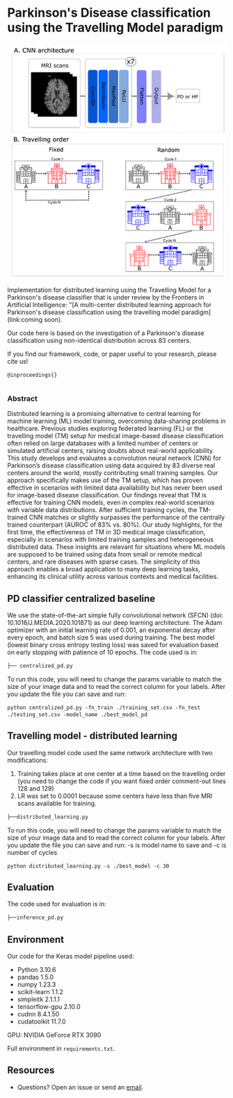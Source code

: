 # Parkinson's Disease classification using the Travelling Model paradigm
<div align="center">

</div>

<p align="center">
<img src="fig1_version4.png?raw=true">
</p>


Implementation for distributed learning using the Travelling Model for a Parkinson's disease classifier that is under review by the Frontiers in Artificial Intelligence: "[A multi-center distributed learning approach for Parkinson's disease classification using the travelling model paradigm] (link:coming soon).

Our code here is based on the investigation of a Parkinson's disease classification using non-identical distribution across 83 centers.

If you find our framework, code, or paper useful to your research, please cite us!
```
@inproceedings{}
```
```
```

### Abstract 
Distributed learning is a promising alternative to central learning for machine learning (ML) model training, overcoming data-sharing problems in healthcare. Previous studies exploring federated learning (FL) or the travelling model (TM) setup for medical image-based disease classification often relied on large databases with a limited number of centers or simulated artificial centers, raising doubts about real-world applicability. This study develops and evaluates a convolution neural network (CNN) for Parkinson’s disease classification using data acquired by 83 diverse real centers around the world, mostly contributing small training samples. Our approach specifically makes use of the TM setup, which has proven effective in scenarios with limited data availability but has never been used for image-based disease classification. Our findings reveal that TM is effective for training CNN models, even in complex real-world scenarios with variable data distributions. After sufficient training cycles, the TM-trained CNN matches or slightly surpasses the performance of the centrally trained counterpart (AUROC of 83\% vs. 80\%). Our study highlights, for the first time, the effectiveness of TM in 3D medical image classification, especially in scenarios with limited training samples and heterogeneous distributed data. These insights are relevant for situations where ML models are supposed to be trained using data from small or remote medical centers, and rare diseases with sparse cases. The simplicity of this approach enables a broad application to many deep learning tasks, enhancing its clinical utility across various contexts and medical facilities. 

## PD classifier centralized baseline
We use the state-of-the-art simple fully convolutional network (SFCN) (doi: 10.1016/J.MEDIA.2020.101871) as our deep learning architecture. The Adam optimizer with an initial learning rate of 0.001, an exponential decay after every epoch, and batch size 5 was used during training. The best model (lowest binary cross entropy testing loss) was saved for evaluation based on early stopping with patience of 10 epochs. 
The code used is in: 
```bash
├── centralized_pd.py

```
To run this code, you will need to change the params variable to match the size of your image data and to read the correct column for your labels. After you update the file you can save and run:
```
python centralized_pd.py -fn_train ./training_set.csv -fn_test ./testing_set.csv -model_name ./best_model_pd
```

## Travelling model - distributed learning
Our travelling model code used the same network architecture with two modifications: 
1. Training takes place at one center at a time based on the travelling order (you need to change the code if you want fixed order comment-out lines 128 and 129)
2. LR was set to 0.0001 because some centers have less than five MRI scans available for training.
```bash
├──distributed_learning.py

```
To run this code, you will need to change the params variable to match the size of your image data and to read the correct column for your labels. After you update the file you can save and run:
-s is model name to save and -c is number of cycles
```
python distributed_learning.py -s ./best_model -c 30
```


## Evaluation
The code used for evaluation is in: 
```bash
├──inference_pd.py

```

## Environment 
Our code for the Keras model pipeline used: 
* Python 3.10.6
* pandas 1.5.0
* numpy 1.23.3
* scikit-learn 1.1.2
* simpleitk 2.1.1.1
* tensorflow-gpu 2.10.0
* cudnn 8.4.1.50
* cudatoolkit 11.7.0

GPU: NVIDIA GeForce RTX 3090

Full environment in `requirements.txt`.


## Resources
* Questions? Open an issue or send an [email](mailto:raissa_souzadeandrad@ucalgary.ca?subject=PD-travelling-model).
